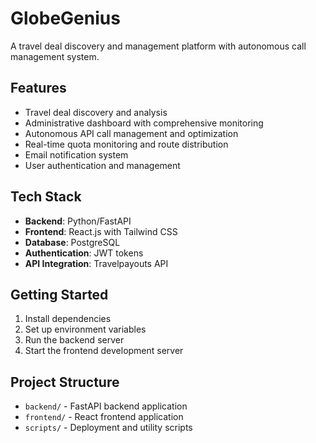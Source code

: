 # GlobeGenius

A travel deal discovery and management platform with autonomous call management system.

## Features

- Travel deal discovery and analysis
- Administrative dashboard with comprehensive monitoring
- Autonomous API call management and optimization
- Real-time quota monitoring and route distribution
- Email notification system
- User authentication and management

## Tech Stack

- **Backend**: Python/FastAPI
- **Frontend**: React.js with Tailwind CSS
- **Database**: PostgreSQL
- **Authentication**: JWT tokens
- **API Integration**: Travelpayouts API

## Getting Started

1. Install dependencies
2. Set up environment variables
3. Run the backend server
4. Start the frontend development server

## Project Structure

- `backend/` - FastAPI backend application
- `frontend/` - React frontend application
- `scripts/` - Deployment and utility scripts